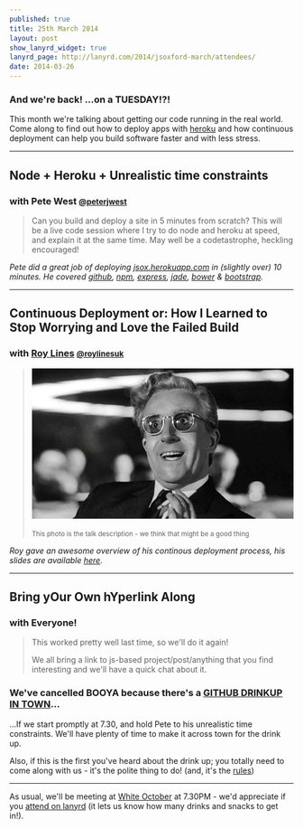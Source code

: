 ```yaml
---
published: true
title: 25th March 2014
layout: post
show_lanyrd_widget: true
lanyrd_page: http://lanyrd.com/2014/jsoxford-march/attendees/
date: 2014-03-26
---
```


### And we're back! &hellip;on a TUESDAY!?!

<p class="lead">This month we're talking about getting our code running in the real world. Come along to find out how to deploy apps with <a href="http://www.heroku.com/">heroku</a> and how continuous deployment can help you build software faster and with less stress.</p>

---

## Node + Heroku + Unrealistic time constraints

### with Pete West <small><a href="https://twitter.com/intent/user?screen_name=peterjwest">@peterjwest</a></small>

> Can you build and deploy a site in 5 minutes from scratch?
> This will be a live code session where I try to do node and heroku at speed, and explain it at the same time.
> May well be a codetastrophe, heckling encouraged!

_Pete did a great job of deploying [jsox.herokuapp.com](http://jsox.herokuapp.com/) in (slightly over) 10 minutes.  He covered [github](http://github.com), [npm](https://npmjs.org), [express](http://expressjs.com/), [jade](http://jade-lang.com/), [bower](http://bower.io/) &amp; [bootstrap](http://getbootstrap.com/)._

---

## Continuous Deployment or: How I Learned to Stop Worrying and Love the Failed Build

### with [Roy Lines](http://roylines.co.uk) <small><a href="https://twitter.com/intent/user?screen_name=roylinesuk">@roylinesuk</a></small>

> ![Dr Strangelove](/img/cd-strangelove.jpg)
> <caption><small>This photo is the talk description - we think that might be a good thing</small></caption>

_Roy gave an awesome overview of his continous deployment process, his slides are available [here](http://bit.ly/hiltswaltfb)._

---

<div class="cancelled">
    <h2>Bring yOur Own hYperlink Along</h2>
    <h3>with Everyone!</h3>
    <blockquote>
        <p>This worked pretty well last time, so we'll do it again!</p>
        <p>We all bring a link to js-based project/post/anything that you find interesting and we'll have a quick chat about it.</p>
    </blockquote>
</div>

### We've cancelled BOOYA because there's a [GITHUB DRINKUP IN TOWN](https://github.com/blog/1809-github-drinkup-in-oxford-uk)&hellip;

&hellip;If we start promptly at 7.30, and hold Pete to his unrealistic time constraints. We'll have plenty of time to make it across town for the drink up.

Also, if this is the first you've heard about the drink up; you totally need to come along with us - it's the polite thing to do! (and, it's the [rules](/rules.html))

---

As usual, we'll be meeting at [White October](http://www.whiteoctober.co.uk/) at 7.30PM - we'd appreciate if you [attend on lanyrd](http://lanyrd.com/2014/jsoxford-march) (it lets us know how many drinks and snacks to get in!).
